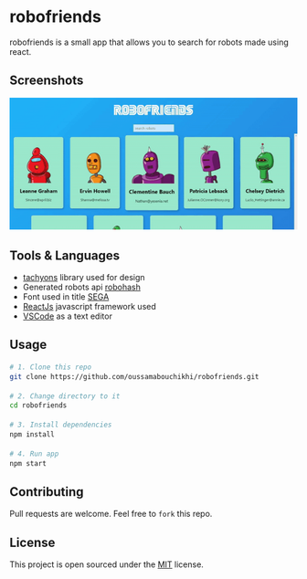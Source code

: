 # robofriends
robofriends is a small app that allows you to search for robots made using react.

## Screenshots
![Demo video record](demo.gif)

## Tools & Languages
  - [tachyons](https://tachyons.io/) library used for design
  - Generated robots api [robohash](https://robohash.org/)
  - Font used in title [SEGA](https://www.cufonfonts.com/font/sega-logo-font)
  - [ReactJs](https://reactjs.org/) javascript framework used
  - [VSCode](https://code.visualstudio.com/) as a text editor

## Usage
```bash
# 1. Clone this repo
git clone https://github.com/oussamabouchikhi/robofriends.git

# 2. Change directory to it
cd robofriends

# 3. Install dependencies
npm install

# 4. Run app
npm start
```

## Contributing
Pull requests are welcome. Feel free to ```fork``` this repo.

## License
This project is open sourced under the [MIT](https://choosealicense.com/licenses/mit/) license.
